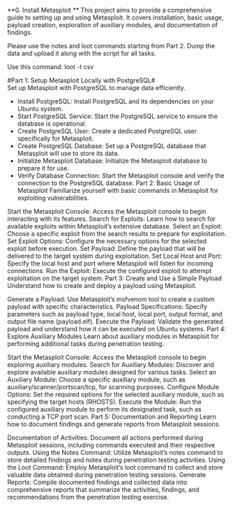 **0. Install Metasploit ** This project aims to provide a comprehensive guide to setting up and using Metasploit. It covers installation, basic usage, payload creation, exploration of auxiliary modules, and documentation of findings.

Please use the notes and loot commands starting from Part 2. Dump the data and upload it along with the script for all tasks.

Use this command: loot -t csv

#Part 1: Setup Metasploit Locally with PostgreSQL#   
Set up Metasploit with PostgreSQL to manage data efficiently.

- Install PostgreSQL: Install PostgreSQL and its dependencies on your Ubuntu system.
- Start PostgreSQL Service: Start the PostgreSQL service to ensure the database is operational.
- Create PostgreSQL User: Create a dedicated PostgreSQL user specifically for Metasploit.
- Create PostgreSQL Database: Set up a PostgreSQL database that Metasploit will use to store its data.
- Initialize Metasploit Database: Initialize the Metasploit database to prepare it for use.
- Verify Database Connection: Start the Metasploit console and verify the connection to the PostgreSQL database.
Part 2: Basic Usage of Metasploit
Familiarize yourself with basic commands in Metasploit for exploiting vulnerabilities.

Start the Metasploit Console: Access the Metasploit console to begin interacting with its features.
Search for Exploits: Learn how to search for available exploits within Metasploit’s extensive database.
Select an Exploit: Choose a specific exploit from the search results to prepare for exploitation.
Set Exploit Options: Configure the necessary options for the selected exploit before execution.
Set Payload: Define the payload that will be delivered to the target system during exploitation.
Set Local Host and Port: Specify the local host and port where Metasploit will listen for incoming connections.
Run the Exploit: Execute the configured exploit to attempt exploitation on the target system.
Part 3: Create and Use a Simple Payload
Understand how to create and deploy a payload using Metasploit.

Generate a Payload: Use Metasploit’s msfvenom tool to create a custom payload with specific characteristics.
Payload Specifications: Specify parameters such as payload type, local host, local port, output format, and output file name (payload.elf).
Execute the Payload: Validate the generated payload and understand how it can be executed on Ubuntu systems.
Part 4: Explore Auxiliary Modules
Learn about auxiliary modules in Metasploit for performing additional tasks during penetration testing.

Start the Metasploit Console: Access the Metasploit console to begin exploring auxiliary modules.
Search for Auxiliary Modules: Discover and explore available auxiliary modules designed for various tasks.
Select an Auxiliary Module: Choose a specific auxiliary module, such as auxiliary/scanner/portscan/tcp, for scanning purposes.
Configure Module Options: Set the required options for the selected auxiliary module, such as specifying the target hosts (RHOSTS).
Execute the Module: Run the configured auxiliary module to perform its designated task, such as conducting a TCP port scan.
Part 5: Documentation and Reporting
Learn how to document findings and generate reports from Metasploit sessions.

Documentation of Activities: Document all actions performed during Metasploit sessions, including commands executed and their respective outputs.
Using the Notes Command: Utilize Metasploit’s notes command to store detailed findings and notes during penetration testing activities.
Using the Loot Command: Employ Metasploit’s loot command to collect and store valuable data obtained during penetration testing sessions.
Generate Reports: Compile documented findings and collected data into comprehensive reports that summarize the activities, findings, and recommendations from the penetration testing exercise.
